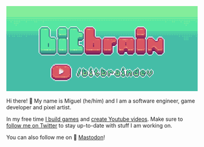 ![banner](https://github.com/bitbrain/bitbrain/blob/master/bitbrain-logo.gif)

Hi there! 🖖 My name is Miguel (he/him) and I am a software engineer, game developer and pixel artist.

In my free time [I build games](https://bitbrain.itch.io) and [create Youtube videos](https://youtube.com/bitbraindev). Make sure to [follow me on Twitter](https://twitter.com/bitbrain) to stay up-to-date with stuff I am working on.

You can also follow me on 🐘 <a rel="me" href="https://mastodon.gamedev.place/@bitbraindev">Mastodon</a>!

